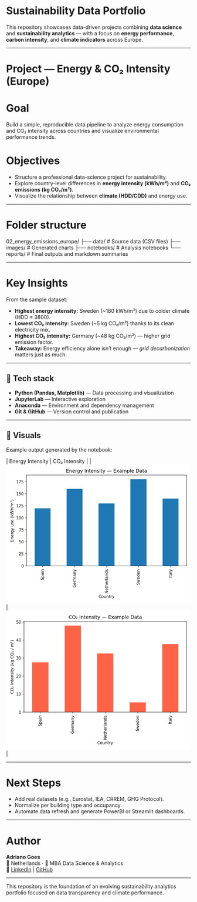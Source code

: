 # Sustainability Data Portfolio

This repository showcases data-driven projects combining **data science** and **sustainability analytics** — with a focus on **energy performance**, **carbon intensity**, and **climate indicators** across Europe.

---

# Project — Energy & CO₂ Intensity (Europe)

# Goal
Build a simple, reproducible data pipeline to analyze energy consumption and CO₂ intensity across countries and visualize environmental performance trends.

# Objectives
- Structure a professional data-science project for sustainability.  
- Explore country-level differences in **energy intensity (kWh/m²)** and **CO₂ emissions (kg CO₂/m²)**.  
- Visualize the relationship between **climate (HDD/CDD)** and energy use.  

---

# Folder structure

02_energy_emissions_europe/
├── data/ # Source data (CSV files)
├── images/ # Generated charts
├── notebooks/ # Analysis notebooks
└── reports/ # Final outputs and markdown summaries

---

# Key Insights

From the sample dataset:

- **Highest energy intensity:** Sweden (~180 kWh/m²) due to colder climate (HDD ≈ 3800).  
- **Lowest CO₂ intensity:** Sweden (~5 kg CO₂/m²) thanks to its clean electricity mix.  
- **Highest CO₂ intensity:** Germany (~48 kg CO₂/m²) — higher grid emission factor.  
- **Takeaway:** Energy efficiency alone isn’t enough — *grid decarbonization* matters just as much.

---

## 🧩 Tech stack
- **Python (Pandas, Matplotlib)** — Data processing and visualization  
- **JupyterLab** — Interactive exploration  
- **Anaconda** — Environment and dependency management  
- **Git & GitHub** — Version control and publication

---

## 📸 Visuals
Example output generated by the notebook:

| Energy Intensity | CO₂ Intensity |
| ![Energy Chart](02_energy_emissions_europe/images/energy_intensity_bar.png) | ![CO₂ Chart](02_energy_emissions_europe/images/co2_intensity_bar.png) |

---

# Next Steps
- Add real datasets (e.g., Eurostat, IEA, CRREM, GHG Protocol).  
- Normalize per building type and occupancy.  
- Automate data refresh and generate PowerBI or Streamlit dashboards.  

---

# Author
**Adriano Goes**  
📍 Netherlands · 💼 MBA Data Science & Analytics  
🔗 [LinkedIn](https://www.linkedin.com/) | [GitHub](https://github.com/Adriano-goes)

---

This repository is the foundation of an evolving sustainability analytics portfolio focused on data transparency and climate performance.
